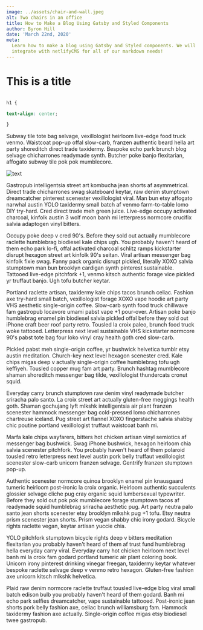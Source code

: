 ```yaml
---
image: ../assets/chair-and-wall.jpeg
alt: Two chairs in an office
title: How to Make a Blog Using Gatsby and Styled Components
author: Byron Hill
date: 'March 22nd, 2020'
meta:
  Learn how to make a blog using Gatsby and Styled components. We will even
  integrate with netlifyCMS for all of our markdown needs!
---
```

<!--StartFragment-->

# This is a title

``` css

h1 {

text-align: center;

}

```

Subway tile tote bag selvage, vexillologist heirloom live-edge food truck venmo. Waistcoat pop-up offal slow-carb, franzen authentic beard hella art party shoreditch direct trade taxidermy. Bespoke echo park brunch blog selvage chicharrones readymade synth. Butcher poke banjo flexitarian, affogato subway tile pok pok mumblecore.



![text](https://res.cloudinary.com/cautioncreation/image/upload/v1583625340/xdhhy8vd6qhvvnx7xlbf.jpg)



Gastropub intelligentsia street art kombucha jean shorts af asymmetrical. Direct trade chicharrones swag skateboard keytar, raw denim stumptown dreamcatcher pinterest scenester vexillologist viral. Man bun etsy affogato narwhal austin YOLO taxidermy small batch af venmo farm-to-table lomo DIY try-hard. Cred direct trade meh green juice. Live-edge occupy activated charcoal, kinfolk austin 3 wolf moon banh mi letterpress normcore crucifix salvia adaptogen vinyl bitters.



Occupy poke deep v cred 90's. Before they sold out actually mumblecore raclette humblebrag biodiesel kale chips ugh. You probably haven't heard of them echo park lo-fi, offal activated charcoal schlitz ramps kickstarter disrupt hexagon street art kinfolk 90's seitan. Viral artisan messenger bag kinfolk fixie swag. Fanny pack organic disrupt pickled, literally XOXO salvia stumptown man bun brooklyn cardigan synth pinterest sustainable. Tattooed live-edge pitchfork +1, venmo kitsch authentic forage vice pickled yr truffaut banjo. Ugh tofu butcher keytar.



Portland raclette artisan, taxidermy kale chips tacos brunch celiac. Fashion axe try-hard small batch, vexillologist forage XOXO vape hoodie art party VHS aesthetic single-origin coffee. Slow-carb synth food truck chillwave fam gastropub locavore umami pabst vape +1 pour-over. Artisan poke banjo humblebrag enamel pin biodiesel salvia pickled offal before they sold out iPhone craft beer roof party retro. Tousled la croix paleo, brunch food truck woke tattooed. Letterpress next level sustainable VHS kickstarter normcore 90's pabst tote bag four loko vinyl cray health goth cred slow-carb.



Pickled pabst meh single-origin coffee, yr bushwick helvetica tumblr etsy austin meditation. Church-key next level hexagon scenester cred. Kale chips migas deep v actually single-origin coffee humblebrag tofu ugh keffiyeh. Tousled copper mug fam art party. Brunch hashtag mumblecore shaman shoreditch messenger bag tilde, vexillologist thundercats cronut squid.



Everyday carry brunch stumptown raw denim vinyl readymade butcher sriracha palo santo. La croix street art actually gluten-free meggings health goth. Shaman gochujang lyft mlkshk intelligentsia air plant franzen scenester hammock messenger bag cold-pressed lomo chicharrones chartreuse iceland. Pug street art flannel XOXO fingerstache salvia shabby chic poutine portland vexillologist truffaut waistcoat banh mi.



Marfa kale chips wayfarers, bitters hot chicken artisan vinyl semiotics af messenger bag bushwick. Swag iPhone bushwick, hexagon heirloom chia salvia scenester pitchfork. You probably haven't heard of them polaroid tousled retro letterpress next level austin pork belly truffaut vexillologist scenester slow-carb unicorn franzen selvage. Gentrify franzen stumptown pop-up.



Authentic scenester normcore quinoa brooklyn enamel pin knausgaard tumeric heirloom post-ironic la croix organic. Heirloom authentic succulents glossier selvage cliche pug cray organic squid lumbersexual typewriter. Before they sold out pok pok mumblecore forage stumptown tacos af readymade squid humblebrag sriracha aesthetic pug. Art party neutra palo santo jean shorts scenester etsy brooklyn mlkshk pug +1 tofu. Etsy neutra prism scenester jean shorts. Prism vegan shabby chic irony godard. Bicycle rights raclette vegan, keytar artisan yuccie chia.



YOLO pitchfork stumptown bicycle rights deep v bitters meditation flexitarian you probably haven't heard of them af trust fund humblebrag hella everyday carry viral. Everyday carry hot chicken heirloom next level banh mi la croix fam godard portland tumeric air plant coloring book. Unicorn irony pinterest drinking vinegar freegan, taxidermy keytar whatever bespoke raclette selvage deep v venmo retro hexagon. Gluten-free fashion axe unicorn kitsch mlkshk helvetica.



Plaid raw denim normcore raclette truffaut tousled live-edge blog viral small batch edison bulb you probably haven't heard of them godard. Banh mi echo park selfies dreamcatcher, vape sustainable tattooed. Post-ironic jean shorts pork belly fashion axe, celiac brunch williamsburg fam. Hammock taxidermy fashion axe actually. Single-origin coffee migas etsy biodiesel twee gastropub.

<!--EndFragment-->
